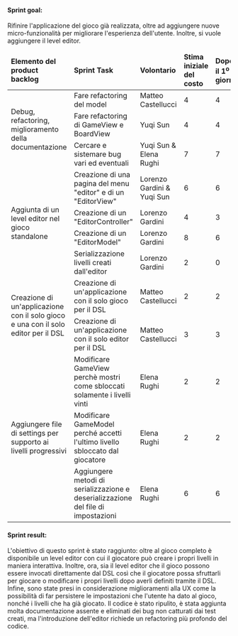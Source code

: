 #### Sprint goal:
Rifinire l'applicazione del gioco già realizzata, oltre ad aggiungere nuove micro-funzionalità per migliorare l'esperienza dell'utente. Inoltre, si vuole aggiungere il level editor.

<table>
    <thead>
        <td><b>Elemento del product backlog</b></td>
        <td><b>Sprint Task</b></td>
        <td><b>Volontario</b></td>
        <td><b>Stima iniziale del costo</b></td>
        <td><b>Dopo il 1<sup>o</sup> giorno</b></td>
        <td><b>Dopo il 2<sup>o</sup> giorno</b></td>
        <td><b>Dopo il 3<sup>o</sup> giorno</b></td>
        <td><b>Dopo il 4<sup>o</sup> giorno</b></td>
        <td><b>Dopo il 5<sup>o</sup> giorno</b></td>
        <td><b>Dopo il 6<sup>o</sup> giorno</b></td>
        <td><b>Dopo il 7<sup>o</sup> giorno</b></td>
    </thead>
    <tbody>
        <tr>
            <td rowspan="3">Debug, refactoring, miglioramento della documentazione</td>
            <td>Fare refactoring del model</td>
            <td>Matteo Castellucci</td>
            <td>4</td>
            <td>4</td>
            <td>4</td>
            <td>4</td>
            <td>4</td>
            <td>2</td>
            <td>1</td>
            <td>0</td>
        </tr>
        <tr>
            <td>Fare refactoring di GameView e BoardView</td>
            <td>Yuqi Sun</td>
            <td>4</td>
            <td>4</td>
            <td>4</td>
            <td>3</td>
            <td>3</td>
            <td>3</td>
            <td>0</td>
            <td>0</td>
        </tr>
        <tr>
            <td>Cercare e sistemare bug vari ed eventuali</td>
            <td>Yuqi Sun & Elena Rughi</td>
            <td>7</td>
            <td>7</td>
            <td>6</td>
            <td>6</td>
            <td>5</td>
            <td>4</td>
            <td>0</td>
            <td>0</td>
        </tr>
        <tr>
            <td rowspan="4">Aggiunta di un level editor nel gioco standalone</td>
            <td>Creazione di una pagina del menu "editor" e di un "EditorView"</td>
            <td>Lorenzo Gardini & Yuqi Sun</td>
            <td>6</td>
            <td>6</td>
            <td>6</td>
            <td>4</td>
            <td>4</td>
            <td>3</td>
            <td>0</td>
            <td>0</td>
        </tr>
        <tr>
            <td>Creazione di un "EditorController"</td>
            <td>Lorenzo Gardini</td>
            <td>4</td>
            <td>3</td>
            <td>1</td>
            <td>0</td>
            <td>0</td>
            <td>0</td>
            <td>0</td>
            <td>0</td>
        </tr>
        <tr>
            <td>Creazione di un "EditorModel"</td>
            <td>Lorenzo Gardini</td>
            <td>8</td>
            <td>6</td>
            <td>6</td>
            <td>4</td>
            <td>4</td>
            <td>2</td>
            <td>1</td>
            <td>0</td>
        </tr>
        <tr>
            <td>Serializzazione livelli creati dall'editor</td>
            <td>Lorenzo Gardini</td>
            <td>2</td>
            <td>0</td>
            <td>0</td>
            <td>0</td>
            <td>0</td>
            <td>0</td>
            <td>0</td>
            <td>0</td>
        </tr>
        <tr>
            <td rowspan="2">Creazione di un'applicazione con il solo gioco e una con il solo editor per il DSL</td>
            <td>Creazione di un'applicazione con il solo gioco per il DSL</td>
            <td>Matteo Castellucci</td>
            <td>2</td>
            <td>2</td>
            <td>1</td>
            <td>0</td>
            <td>0</td>
            <td>0</td>
            <td>0</td>
            <td>0</td>
        </tr>
        <tr>
            <td>Creazione di un'applicazione con il solo editor per il DSL</td>
            <td>Matteo Castellucci</td>
            <td>3</td>
            <td>3</td>
            <td>3</td>
            <td>3</td>
            <td>3</td>
            <td>3</td>
            <td>3</td>
            <td>0</td>
        </tr>
        <tr>
            <td rowspan="3">Aggiungere file di settings per supporto ai livelli progressivi</td>
            <td>Modificare GameView perchè mostri come sbloccati solamente i livelli vinti</td>
            <td>Elena Rughi</td>
            <td>2</td>
            <td>2</td>
            <td>2</td>
            <td>2</td>
            <td>2</td>
            <td>2</td>
            <td>2</td>
            <td>0</td>
        </tr>
        <tr>
            <td>Modificare GameModel perché accetti l'ultimo livello sbloccato dal giocatore</td>
            <td>Elena Rughi</td>
            <td>2</td>
            <td>2</td>
            <td>2</td>
            <td>2</td>
            <td>2</td>
            <td>0</td>
            <td>0</td>
            <td>0</td>
        </tr>
        <tr>
            <td>Aggiungere metodi di serializzazione e deserializzazione del file di impostazioni</td>
            <td>Elena Rughi</td>
            <td>6</td>
            <td>6</td>
            <td>6</td>
            <td>5</td>
            <td>3</td>
            <td>2</td>
            <td>1</td>
            <td>0</td>
        </tr>
    </tbody>
</table>

#### Sprint result:
L'obiettivo di questo sprint è stato raggiunto: oltre al gioco completo è disponibile un level editor con cui il giocatore può creare i propri livelli in maniera interattiva. Inoltre, ora, sia il level editor che il gioco possono essere invocati direttamente dal DSL così che il giocatore possa sfruttarli per giocare o modificare i propri livelli dopo averli definiti tramite il DSL. Infine, sono state presi in considerazione miglioramenti alla UX come la possibilità di far persistere le impostazioni che l'utente ha dato al gioco, nonché i livelli che ha già giocato. Il codice è stato ripulito, è stata aggiunta molta documentazione assente e eliminati dei bug non catturati dai test creati, ma l'introduzione dell'editor richiede un refactoring più profondo del codice.
